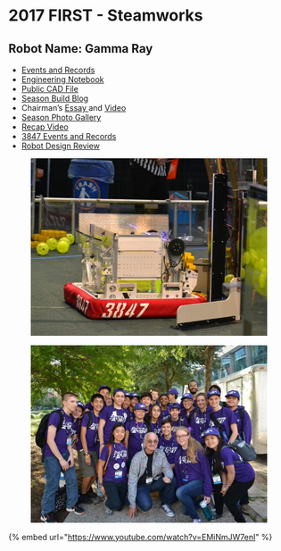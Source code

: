 # 2017 FIRST - Steamworks

## Robot Name: Gamma Ray

* [Events and Records](https://www.thebluealliance.com/team/3847/2017)
* [Engineering Notebook](https://docs.google.com/document/d/1\_FMDL\_rhl9XwWixxfcXmXbo4Gq88SOCpDXcL4YMcTc0/edit#heading=h.f7byvdqizetc)
* [Public CAD File](https://workbench.grabcad.com/workbench/projects/gcbvvrALWxrzLAbaC3\_cA9TkJXSWM\_iO2E0odgbETpkgk4#/space/gcz2-yIPKUxOCQ-z1I9pRjFKWUdf6s3X-kQN2dw51IxdBD)
* [Season Build Blog](http://blog.spectrum3847.org/2017/01/day-1-steamworks-has-arrived.html)
* Chairman’s [Essay ](https://drive.google.com/file/d/0B6oCvzUyDFDRZ1VubXA1Ni0wM0E/view)and [Video](https://youtu.be/J4l\_ukLMkJo)
* [Season Photo Gallery](https://photos.spectrum3847.org/2017-FRC)
* [Recap Video](https://youtu.be/eu1MH2i3XvI)
* [3847 Events and Records](https://www.thebluealliance.com/team/3847/2017)
* [Robot Design Review](https://youtu.be/lDDnD21IXM0)

<figure><img src="../.gitbook/assets/image (15).png" alt="" width="520"><figcaption></figcaption></figure>

<figure><img src="../.gitbook/assets/image (16).png" alt="" width="563"><figcaption></figcaption></figure>

{% embed url="https://www.youtube.com/watch?v=EMiNmJW7enI" %}
